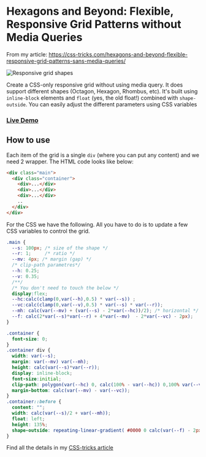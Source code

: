 # Hexagons and Beyond: Flexible, Responsive Grid Patterns without Media Queries
From my article: https://css-tricks.com/hexagons-and-beyond-flexible-responsive-grid-patterns-sans-media-queries/

![Responsive grid shapes](https://css-tricks.com/wp-content/uploads/2021/05/featured-image.png)

Create a CSS-only responsive grid without using media query. It does support different shapes (Octagon, Hexagon, Rhombus, etc). It's built using `inline-block` elements and `float` (yes, the old float!) combined with `shape-outside`. You can easily adjust the different parameters using CSS variables

### [Live Demo](https://afif13.github.io/responsive-grid-shapes/)

## How to use

Each item of the grid is a single `div` (where you can put any content) and we need 2 wrapper. The HTML code looks like below:

```html
<div class="main">
  <div class="container">
    <div>...</div>
    <div>...</div>
    <div>...</div>
    ..
  </div>
</div>
```

For the CSS we have the following. All you have to do is to update a few CSS variables to control the grid.

```css
.main {
  --s: 100px; /* size of the shape */
  --r: 1;     /* ratio */
  --mv: 4px; /* margin (gap) */
  /* clip-path parametres*/
  --h: 0.25;  
  --v: 0.35; 
  /**/
  /* You don't need to touch the below */
  display:flex;
  --hc:calc(clamp(0,var(--h),0.5) * var(--s)) ;
  --vc:calc(clamp(0,var(--v),0.5) * var(--s) * var(--r)); 
  --mh: calc(var(--mv) + (var(--s) - 2*var(--hc))/2); /* horizontal */
  --f: calc(2*var(--s)*var(--r) + 4*var(--mv)  - 2*var(--vc) - 2px);
}

.container {
  font-size: 0;
}
.container div {
  width: var(--s);
  margin: var(--mv) var(--mh);
  height: calc(var(--s)*var(--r)); 
  display: inline-block;
  font-size:initial;
  clip-path: polygon(var(--hc) 0, calc(100% - var(--hc)) 0,100% var(--vc),100% calc(100% - var(--vc)), calc(100% - var(--hc)) 100%,var(--hc) 100%,0 calc(100% - var(--vc)),0 var(--vc));
  margin-bottom: calc(var(--mv) - var(--vc)); 
}
.container::before {
  content: "";
  width: calc(var(--s)/2 + var(--mh));
  float: left;
  height: 135%;
  shape-outside: repeating-linear-gradient( #0000 0 calc(var(--f) - 2px),#000  0 var(--f));
}
```

Find all the details in my [CSS-tricks article](https://css-tricks.com/hexagons-and-beyond-flexible-responsive-grid-patterns-sans-media-queries/)
